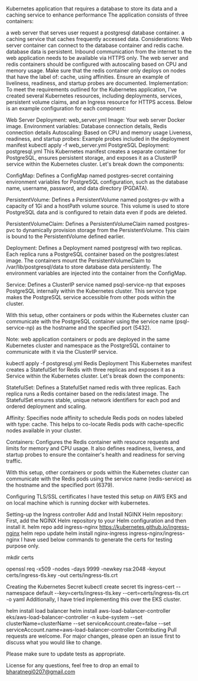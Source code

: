 Kubernetes application that requires a database to store its data and a caching service to enhance performance
The application consists of three containers:

a web server that serves user request
a postgresql database container.
a caching service that caches frequently accessed data.
Considerations:
Web server container can connect to the database container and redis cache.
database data is persistent.
Inbound communication from the internet to the web application needs to be available via HTTPS only.
The web server and redis containers should be configured with autoscaling based on CPU and memory usage.
Make sure that the redis container only deploys on nodes that have the label of: cache, using affinities.
Ensure an example of liveliness, readiness, and startup probes are documented.
Implementation:
To meet the requirements outlined for the Kubernetes application, I've created several Kubernetes resources, including deployments, services, persistent volume claims, and an Ingress resource for HTTPS access. Below is an example configuration for each component:

Web Server Deployment:
web_server.yml
Image: Your web server Docker image.
Environment variables: Database connection details, Redis connection details
Autoscaling: Based on CPU and memory usage
Liveness, readiness, and startup probes: Example probes included in the deployment manifest
kubectl apply -f web_server.yml
PostgreSQL Deployment:
postgresql.yml
This Kubernetes manifest creates a separate container for PostgreSQL, ensures persistent storage, and exposes it as a ClusterIP service within the Kubernetes cluster. Let's break down the components:

ConfigMap:
Defines a ConfigMap named postgres-secret containing environment variables for PostgreSQL configuration, such as the database name, username, password, and data directory (PGDATA).

PersistentVolume:
Defines a PersistentVolume named postgres-pv with a capacity of 1Gi and a hostPath volume source. This volume is used to store PostgreSQL data and is configured to retain data even if pods are deleted.

PersistentVolumeClaim:
Defines a PersistentVolumeClaim named postgres-pvc to dynamically provision storage from the PersistentVolume. This claim is bound to the PersistentVolume defined earlier.

Deployment:
Defines a Deployment named postgresql with two replicas. Each replica runs a PostgreSQL container based on the postgres:latest image. The containers mount the PersistentVolumeClaim to /var/lib/postgresql/data to store database data persistently. The environment variables are injected into the container from the ConfigMap.

Service:
Defines a ClusterIP service named psql-service-np that exposes PostgreSQL internally within the Kubernetes cluster. This service type makes the PostgreSQL service accessible from other pods within the cluster.

With this setup, other containers or pods within the Kubernetes cluster can communicate with the PostgreSQL container using the service name (psql-service-np) as the hostname and the specified port (5432).

Note:
web application containers or pods are deployed in the same Kubernetes cluster and namespace as the PostgreSQL container to communicate with it via the ClusterIP service.

kubectl apply -f postgresql.yml
Redis Deployment
This Kubernetes manifest creates a StatefulSet for Redis with three replicas and exposes it as a Service within the Kubernetes cluster. Let's break down the components:

StatefulSet:
Defines a StatefulSet named redis with three replicas. Each replica runs a Redis container based on the redis:latest image. The StatefulSet ensures stable, unique network identifiers for each pod and ordered deployment and scaling.

Affinity:
Specifies node affinity to schedule Redis pods on nodes labeled with type: cache. This helps to co-locate Redis pods with cache-specific nodes available in your cluster.

Containers:
Configures the Redis container with resource requests and limits for memory and CPU usage. It also defines readiness, liveness, and startup probes to ensure the container's health and readiness for serving traffic.

With this setup, other containers or pods within the Kubernetes cluster can communicate with the Redis pods using the service name (redis-service) as the hostname and the specified port (6379).

Configuring TLS/SSL certificates
I have tested this setup on AWS EKS and on local machine which is running docker with kubernetes.

Setting-up the Ingress controller
Add and Install NGINX Helm repository: First, add the NGINX Helm repository to your Helm configuration and then install it.
helm repo add ingress-nginx https://kubernetes.github.io/ingress-nginx
helm repo update
helm install nginx-ingress ingress-nginx/ingress-nginx
I have used below commands to generate the certs for testing purpose only.

mkdir certs

openssl req -x509 -nodes -days 9999 -newkey rsa:2048 -keyout certs/ingress-tls.key -out certs/ingress-tls.crt

Creating the Kubernetes Secret
kubectl create secret tls ingress-cert --namespace default --key=certs/ingress-tls.key --cert=certs/ingress-tls.crt -o yaml
Additionally, I have tried implementing this over the EKS cluster.

helm install load balancer
helm install aws-load-balancer-controller eks/aws-load-balancer-controller
-n kube-system
--set clusterName=clusterName
--set serviceAccount.create=false
--set serviceAccount.name=aws-load-balancer-controller
Contributing
Pull requests are welcome. For major changes, please open an issue first to discuss what you would like to change.

Please make sure to update tests as appropriate.

License
for any questions, feel free to drop an email to bharatnegi0207@gmail.com
